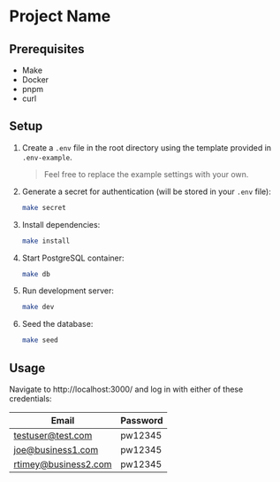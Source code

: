 # Project Name

## Prerequisites
- Make
- Docker
- pnpm
- curl

## Setup

1. Create a `.env` file in the root directory using the template provided in `.env-example`.
   > Feel free to replace the example settings with your own.

2. Generate a secret for authentication (will be stored in your `.env` file):
   ```bash
   make secret
   ```

3. Install dependencies:
   ```bash
   make install
   ```

4. Start PostgreSQL container:
   ```bash
   make db
   ```

5. Run development server:
   ```bash
   make dev
   ```

6. Seed the database:
   ```bash
   make seed
   ```

## Usage

Navigate to http://localhost:3000/ and log in with either of these credentials:

| Email | Password |
|-------|----------|
| testuser@test.com | pw12345 |
| joe@business1.com | pw12345 |
| rtimey@business2.com | pw12345 |
